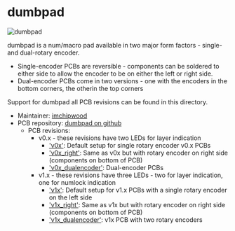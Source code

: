# dumbpad

![dumbpad](https://i.imgur.com/1T7ciLZl.jpg)

dumbpad is a num/macro pad available in two major form factors - single- and dual-rotary encoder.

* Single-encoder PCBs are reversible - components can be soldered to either side to allow
the encoder to be on either the left or right side.
* Dual-encoder PCBs come in two versions - one with the encoders in the bottom corners, the otherin the top corners

Support for dumbpad all PCB revisions can be found in this directory.

* Maintainer: [imchipwood](https://github.com/imchipwood)
* PCB repository: [dumbpad on github](https://github.com/imchipwood/dumbpad)
  * PCB revisions:
    * v0.x - these revisions have two LEDs for layer indication
      * ['v0x'](v0x/): Default setup for single rotary encoder v0.x PCBs
      * ['v0x_right'](v0x_right/): Same as v0x but with rotary encoder on right side (components on bottom of PCB)
      * ['v0x_dualencoder'](v0x_dualencoder/): Dual-encoder PCBs
    * v1.x - these revisions have three LEDs - two for layer indication, one for numlock indication
      * ['v1x'](v1x/): Default setup for v1.x PCBs with a single rotary encoder on the left side
      * ['v1x_right'](v1x_right/): Same as v1x but with rotary encoder on right side (components on bottom of PCB)
      * ['v1x_dualencoder'](v1x_dualencoder/): v1x PCB with two rotary encoders
